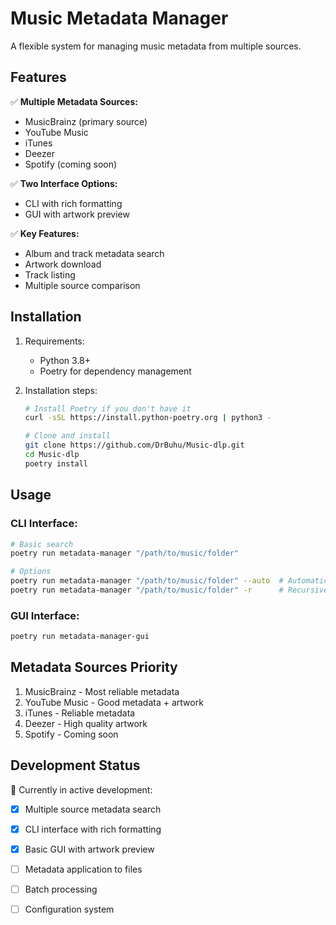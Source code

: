 # Music Metadata Manager

A flexible system for managing music metadata from multiple sources.

## Features

✅ **Multiple Metadata Sources:**
  - MusicBrainz (primary source)
  - YouTube Music 
  - iTunes
  - Deezer
  - Spotify (coming soon)

✅ **Two Interface Options:**
  - CLI with rich formatting
  - GUI with artwork preview

✅ **Key Features:**
  - Album and track metadata search
  - Artwork download
  - Track listing
  - Multiple source comparison

## Installation

1. Requirements:
   - Python 3.8+
   - Poetry for dependency management

2. Installation steps:
   ```bash
   # Install Poetry if you don't have it
   curl -sSL https://install.python-poetry.org | python3 -
   
   # Clone and install
   git clone https://github.com/DrBuhu/Music-dlp.git
   cd Music-dlp
   poetry install
   ```

## Usage

### CLI Interface:
```bash
# Basic search
poetry run metadata-manager "/path/to/music/folder"

# Options
poetry run metadata-manager "/path/to/music/folder" --auto  # Automatic mode
poetry run metadata-manager "/path/to/music/folder" -r      # Recursive scan
```

### GUI Interface:
```bash
poetry run metadata-manager-gui
```

## Metadata Sources Priority

1. MusicBrainz - Most reliable metadata
2. YouTube Music - Good metadata + artwork
3. iTunes - Reliable metadata
4. Deezer - High quality artwork
5. Spotify - Coming soon

## Development Status

🚧 Currently in active development:
- [x] Multiple source metadata search
- [x] CLI interface with rich formatting
- [x] Basic GUI with artwork preview
- [ ] Metadata application to files
- [ ] Batch processing
- [ ] Configuration system

